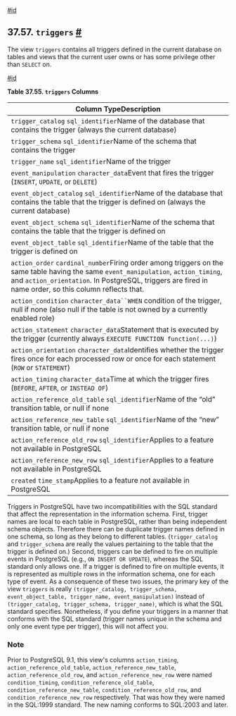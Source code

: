 [#id](#INFOSCHEMA-TRIGGERS)

## 37.57. `triggers` [#](#INFOSCHEMA-TRIGGERS)

The view `triggers` contains all triggers defined in the current database on tables and views that the current user owns or has some privilege other than `SELECT` on.

[#id](#id-1.7.6.61.3)

**Table 37.55. `triggers` Columns**

| Column TypeDescription                                                                                                                                                                                                                        |
| --------------------------------------------------------------------------------------------------------------------------------------------------------------------------------------------------------------------------------------------- |
| `trigger_catalog` `sql_identifier`Name of the database that contains the trigger (always the current database)                                                                                                                                |
| `trigger_schema` `sql_identifier`Name of the schema that contains the trigger                                                                                                                                                                 |
| `trigger_name` `sql_identifier`Name of the trigger                                                                                                                                                                                            |
| `event_manipulation` `character_data`Event that fires the trigger (`INSERT`, `UPDATE`, or `DELETE`)                                                                                                                                           |
| `event_object_catalog` `sql_identifier`Name of the database that contains the table that the trigger is defined on (always the current database)                                                                                              |
| `event_object_schema` `sql_identifier`Name of the schema that contains the table that the trigger is defined on                                                                                                                               |
| `event_object_table` `sql_identifier`Name of the table that the trigger is defined on                                                                                                                                                         |
| `action_order` `cardinal_number`Firing order among triggers on the same table having the same `event_manipulation`, `action_timing`, and `action_orientation`. In PostgreSQL, triggers are fired in name order, so this column reflects that. |
| `action_condition` `character_data``WHEN` condition of the trigger, null if none (also null if the table is not owned by a currently enabled role)                                                                                            |
| `action_statement` `character_data`Statement that is executed by the trigger (currently always `EXECUTE FUNCTION function(...)`)                                                                                                              |
| `action_orientation` `character_data`Identifies whether the trigger fires once for each processed row or once for each statement (`ROW` or `STATEMENT`)                                                                                       |
| `action_timing` `character_data`Time at which the trigger fires (`BEFORE`, `AFTER`, or `INSTEAD OF`)                                                                                                                                          |
| `action_reference_old_table` `sql_identifier`Name of the “old” transition table, or null if none                                                                                                                                              |
| `action_reference_new_table` `sql_identifier`Name of the “new” transition table, or null if none                                                                                                                                              |
| `action_reference_old_row` `sql_identifier`Applies to a feature not available in PostgreSQL                                                                                                                                                   |
| `action_reference_new_row` `sql_identifier`Applies to a feature not available in PostgreSQL                                                                                                                                                   |
| `created` `time_stamp`Applies to a feature not available in PostgreSQL                                                                                                                                                                        |

Triggers in PostgreSQL have two incompatibilities with the SQL standard that affect the representation in the information schema. First, trigger names are local to each table in PostgreSQL, rather than being independent schema objects. Therefore there can be duplicate trigger names defined in one schema, so long as they belong to different tables. (`trigger_catalog` and `trigger_schema` are really the values pertaining to the table that the trigger is defined on.) Second, triggers can be defined to fire on multiple events in PostgreSQL (e.g., `ON INSERT OR UPDATE`), whereas the SQL standard only allows one. If a trigger is defined to fire on multiple events, it is represented as multiple rows in the information schema, one for each type of event. As a consequence of these two issues, the primary key of the view `triggers` is really `(trigger_catalog, trigger_schema, event_object_table, trigger_name, event_manipulation)` instead of `(trigger_catalog, trigger_schema, trigger_name)`, which is what the SQL standard specifies. Nonetheless, if you define your triggers in a manner that conforms with the SQL standard (trigger names unique in the schema and only one event type per trigger), this will not affect you.

### Note

Prior to PostgreSQL 9.1, this view's columns `action_timing`, `action_reference_old_table`, `action_reference_new_table`, `action_reference_old_row`, and `action_reference_new_row` were named `condition_timing`, `condition_reference_old_table`, `condition_reference_new_table`, `condition_reference_old_row`, and `condition_reference_new_row` respectively. That was how they were named in the SQL:1999 standard. The new naming conforms to SQL:2003 and later.
